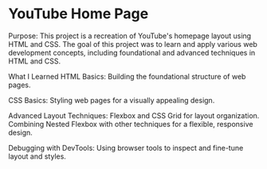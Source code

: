 # YouTube Home Page
Purpose:
This project is a recreation of YouTube's homepage layout using HTML and CSS. The goal of this project was to learn and apply various web development concepts, including foundational and advanced techniques in HTML and CSS.

What I Learned
HTML Basics:
Building the foundational structure of web pages.

CSS Basics:
Styling web pages for a visually appealing design.

Advanced Layout Techniques:
Flexbox and CSS Grid for layout organization.
Combining Nested Flexbox with other techniques for a flexible, responsive design.

Debugging with DevTools:
Using browser tools to inspect and fine-tune layout and styles.
